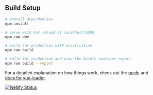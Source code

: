## Build Setup

```bash
# install dependencies
npm install

# serve with hot reload at localhost:8080
npm run dev

# build for production with minification
npm run build

# build for production and view the bundle analyzer report
npm run build --report
```

For a detailed explanation on how things work, check out the [guide](http://vuejs-templates.github.io/webpack/) and [docs for vue-loader](http://vuejs.github.io/vue-loader).

[![Netlify Status](https://api.netlify.com/api/v1/badges/0b6705b0-da53-41f9-83a3-34c5448d0e3c/deploy-status)](https://app.netlify.com/sites/projectzer0/deploys)
